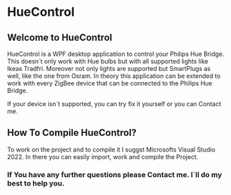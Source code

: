 # HueControl
## Welcome to HueControl

HueControl is a WPF desktop applicatiion to control your Philips Hue Bridge.
This doesn´t only work with Hue bulbs but with all supported lights like Ikeas Tradfri.
Moreover not only lights are supported but SmartPlugs as well, like the one from Osram.
In theory this application can be extended to work with every ZigBee device that can be connected to the Philips Hue Bridge.

If your device isn´t supported, you can try fix it yourself or you can Contact me.

## How To Compile HueControl?

To work on the project and to compile it I suggst Microsofts Visual Studio 2022.
In there you can easily import, work and compile the Project.

### If You have any further questions please Contact me. I´ll do my best to help you.
